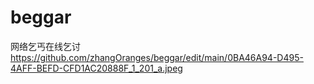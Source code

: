 # beggar
网络乞丐在线乞讨
https://github.com/zhangOranges/beggar/edit/main/0BA46A94-D495-4AFF-BEFD-CFD1AC20888F_1_201_a.jpeg
